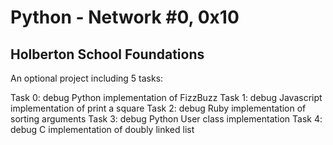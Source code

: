 # Python - Network #0, 0x10
## Holberton School Foundations

An optional project including 5 tasks:

Task 0: debug Python implementation of FizzBuzz
Task 1: debug Javascript implementation of print a square
Task 2: debug Ruby implementation of sorting arguments
Task 3: debug Python User class implementation
Task 4: debug C implementation of doubly linked list
